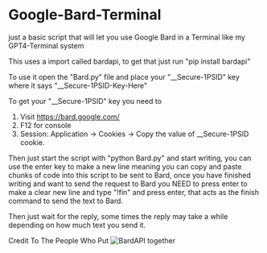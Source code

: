 # Google-Bard-Terminal
just a basic script that will let you use Google Bard in a Terminal like my GPT4-Terminal system

This uses a import called bardapi, to get that just run "pip install bardapi"

To use it open the "Bard.py" file and place your "__Secure-1PSID" key where it says "__Secure-1PSID-Key-Here"

To get your "__Secure-1PSID" key you need to
1. Visit https://bard.google.com/
2. F12 for console
3. Session: Application → Cookies → Copy the value of __Secure-1PSID cookie.

Then just start the script with "python Bard.py" and start writing, you can use the enter key to make a new line meaning you can copy and paste chunks of code into this script to be sent to Bard, once you have finished writing and want to send the request to Bard you NEED to press enter to make a clear new line and type "!fin" and press enter, that acts as the finish command to send the text to Bard.

Then just wait for the reply, some times the reply may take a while depending on how much text you send it.

Credit To The People Who Put ![BardAPI](https://img.shields.io/badge/pypi-BardAPI-black) together 


